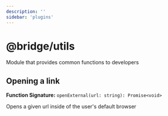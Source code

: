 ```yaml
---
description: ''
sidebar: 'plugins'
---
```


# @bridge/utils

Module that provides common functions to developers

## Opening a link

**Function Signature:** `openExternal(url: string): Promise<void>`

Opens a given url inside of the user's default browser
